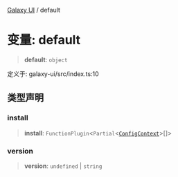 [Galaxy UI](../index.md) / default

# 变量: default

> **default**: `object`

定义于: galaxy-ui/src/index.ts:10

## 类型声明

### install

> **install**: `FunctionPlugin`\<`Partial`\<[`ConfigContext`](../interfaces/ConfigContext.md)\>[]\>

### version

> **version**: `undefined` \| `string`

